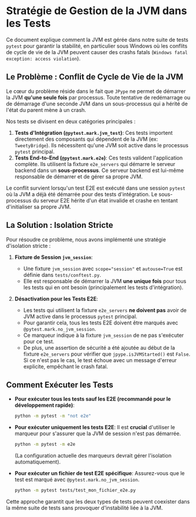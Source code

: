# Stratégie de Gestion de la JVM dans les Tests

Ce document explique comment la JVM est gérée dans notre suite de tests `pytest` pour garantir la stabilité, en particulier sous Windows où les conflits de cycle de vie de la JVM peuvent causer des crashs fatals (`Windows fatal exception: access violation`).

## Le Problème : Conflit de Cycle de Vie de la JVM

Le cœur du problème réside dans le fait que `JPype` ne permet de démarrer la JVM **qu'une seule fois** par processus. Toute tentative de redémarrage ou de démarrage d'une seconde JVM dans un sous-processus qui a hérité de l'état du parent mène à un crash.

Nos tests se divisent en deux catégories principales :

1.  **Tests d'Intégration (`@pytest.mark.jvm_test`)**: Ces tests importent directement des composants qui dépendent de la JVM (ex: `TweetyBridge`). Ils nécessitent qu'une JVM soit active dans le processus `pytest` principal.
2.  **Tests End-to-End (`@pytest.mark.e2e`)**: Ces tests valident l'application complète. Ils utilisent la fixture `e2e_servers` qui démarre le serveur backend dans un **sous-processus**. Ce serveur backend est lui-même responsable de démarrer et de gérer sa propre JVM.

Le conflit survient lorsqu'un test E2E est exécuté dans une session `pytest` où la JVM a déjà été démarrée pour des tests d'intégration. Le sous-processus du serveur E2E hérite d'un état invalide et crashe en tentant d'initialiser sa propre JVM.

## La Solution : Isolation Stricte

Pour résoudre ce problème, nous avons implémenté une stratégie d'isolation stricte :

1.  **Fixture de Session `jvm_session`**:
    *   Une fixture `jvm_session` avec `scope="session"` et `autouse=True` est définie dans `tests/conftest.py`.
    *   Elle est responsable de démarrer la JVM **une unique fois** pour tous les tests qui en ont besoin (principalement les tests d'intégration).

2.  **Désactivation pour les Tests E2E**:
    *   Les tests qui utilisent la fixture `e2e_servers` **ne doivent pas** avoir de JVM active dans le processus `pytest` principal.
    *   Pour garantir cela, tous les tests E2E doivent être marqués avec `@pytest.mark.no_jvm_session`.
    *   Ce marqueur indique à la fixture `jvm_session` de ne pas s'exécuter pour ce test.
    *   De plus, une assertion de sécurité a été ajoutée au début de la fixture `e2e_servers` pour vérifier que `jpype.isJVMStarted()` est `False`. Si ce n'est pas le cas, le test échoue avec un message d'erreur explicite, empêchant le crash fatal.

## Comment Exécuter les Tests

*   **Pour exécuter tous les tests sauf les E2E (recommandé pour le développement rapide)**:
    ```bash
    python -m pytest -m "not e2e"
    ```

*   **Pour exécuter uniquement les tests E2E**:
    Il est **crucial** d'utiliser le marqueur pour s'assurer que la JVM de session n'est pas démarrée.
    ```bash
    python -m pytest -m e2e
    ```
    (La configuration actuelle des marqueurs devrait gérer l'isolation automatiquement).

*   **Pour exécuter un fichier de test E2E spécifique**:
    Assurez-vous que le test est marqué avec `@pytest.mark.no_jvm_session`.
    ```bash
    python -m pytest tests/test_mon_fichier_e2e.py
    ```

Cette approche garantit que les deux types de tests peuvent coexister dans la même suite de tests sans provoquer d'instabilité liée à la JVM.